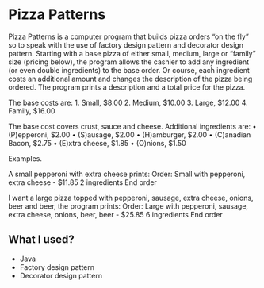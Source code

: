 # Pizza Patterns

Pizza Patterns is a computer program that builds pizza orders “on the fly” so to speak with the use of factory design pattern and decorator design pattern. Starting with a base pizza of either small, medium, large or “family” size (pricing below), the program allows the cashier to add any ingredient (or even double ingredients) to the base order. Or course, each ingredient costs an additional amount and changes the description of the pizza being ordered. The program prints a description and a total price for the pizza. 

The base costs are:
	1. Small, $8.00
	2. Medium, $10.00
	3. Large, $12.00
	4. Family, $16.00

The base cost covers crust, sauce and cheese. Additional ingredients are:
•	(P)epperoni, $2.00
•	(S)ausage, $2.00
•	(H)amburger, $2.00
•	(C)anadian Bacon, $2.75
•	(E)xtra cheese, $1.85
•	(O)nions, $1.50

Examples. 

A small pepperoni with extra cheese prints:
Order: Small with pepperoni, extra cheese - $11.85
            2 ingredients
End order

I want a large pizza topped with pepperoni, sausage, extra cheese, onions, beer and beer, the program prints:
Order: Large with pepperoni, sausage, extra cheese, onions, beer, beer - $25.85
            6 ingredients
End order


## What I used?

- Java
- Factory design pattern
- Decorator design pattern


